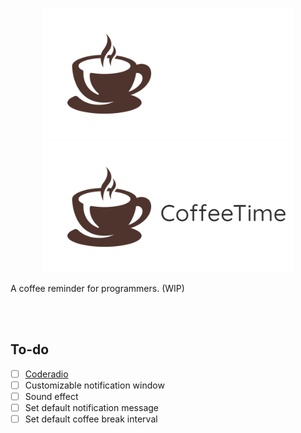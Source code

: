 <p align="center">
    <img src="https://github.com/cycool29/CoffeeTime/raw/master/src/proglogo-in-dark-theme.png#gh-dark-mode-only"/> 
    <img src="https://github.com/cycool29/CoffeeTime/raw/master/src/proglogo-in-light-theme.png#gh-light-mode-only"/>
    <p>A coffee reminder for programmers. (WIP)</p>
</p>


<br></br>


## To-do
- [ ] [Coderadio](https://coderadio.freecodecamp.org/)
- [ ] Customizable notification window 
- [ ] Sound effect
- [ ] Set default notification message
- [ ] Set default coffee break interval